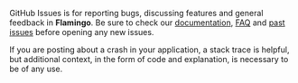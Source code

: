 GitHub Issues is for reporting bugs, discussing features and general feedback in **Flamingo**. Be sure to check our [documentation](https://github.com/hyperoslo/Flamingo), [FAQ](https://github.com/hyperoslo/Flamingo/wiki/FAQ) and [past issues](https://github.com/hyperoslo/Flamingo/issues?state=closed) before opening any new issues.

If you are posting about a crash in your application, a stack trace is helpful, but additional context, in the form of code and explanation, is necessary to be of any use.
